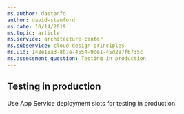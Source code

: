 ```yaml
---
ms.author: dastanfo
author: david-stanford
ms.date: 10/14/2019
ms.topic: article
ms.service: architecture-center
ms.subservice: cloud-design-principles
ms.uid: 148e18a3-8b7e-4654-9ce1-45d287f6735c
ms.assessment_question: Testing in production
---
```

## Testing in production

Use App Service deployment slots for testing in production.
